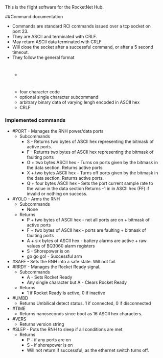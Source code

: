This is the flight software for the RocketNet Hub.

##Command documentation
 - Commands are standard RCI commands issued over a tcp socket on port 23. 
 - They are ASCII and terminated with CRLF.
 - May return ASCII data terminated with CRLF
 - Will close the socket after a successful command, or after a 5 second timeout.
 - They follow the general format
   - #
   - four character code
   - optional single character subcommand
   - arbitrary binary data of varying lengh encoded in ASCII hex
   - CRLF

### Implemented commands
 - #PORT  - Manages the RNH power/data ports
   - Subcommands
     - S  - Returns two bytes of ASCII hex representing the bitmask of active ports.
     - F  - Returns two bytes of ASCII hex representing the bitmask of faulting ports
     - O + two bytes ASCII hex  - Turns on ports given by the bitmask in the data section. Returns active ports
     - X + two bytes ASCII hex  - Turns off ports given by the bitmask in the data section. Returns active ports.
     - Q + four bytes ASCII hex  - Sets the port current sample rate to the value in the data section Returns -1 in in ASCII hex (FF) if invalid or nothing on success. 
 - #YOLO  - Arms the RNH
   - Subcommands
     - None
   - Returns
     - P + two bytes of ASCII hex  - not all ports are on + bitmask of active ports
     - F + two bytes of ASCII hex  - ports are faulting + bitmask of faulting ports
     - A + six bytes of ASCII hex  - battery alarms are active + raw values of BQ3060 alarm registers
     - S  - Shorepower is on
     - go go go!  - Successful arm
 - #SAFE  - Sets the RNH into a safe state. Will not fail.
 - #RRDY  - Manages the Rocket Ready signal.
   - Subcommands
     - A  - Sets Rocket Ready
     - Any single character but A  - Clears Rocket Ready
   - Returns
     - 1 if Rocket Ready is active, 0 if inactive
 - #UMBD
   - Returns Umbilical detect status. 1 if connected, 0 if disconnected
 - #TIME
   - Returns nanoseconds since boot as 16 ASCII hex characters.
 - #VERS
   - Returns version string
 - #SLEP  - Puts the RNH to sleep if all conditions are met
   - Returns
     - P  - if any ports are on
     - S  - if shorepower is on
     - Will not return if successful, as the ethernet switch turns off.
